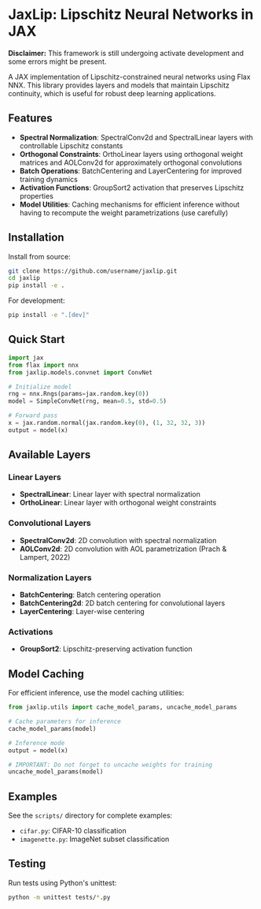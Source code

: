 # JaxLip: Lipschitz Neural Networks in JAX

**Disclaimer:** This framework is still undergoing activate development and some errors might be present.

A JAX implementation of Lipschitz-constrained neural networks using Flax NNX. This library provides layers and models that maintain Lipschitz continuity, which is useful for robust deep learning applications.

## Features

- **Spectral Normalization**: SpectralConv2d and SpectralLinear layers with controllable Lipschitz constants
- **Orthogonal Constraints**: OrthoLinear layers using orthogonal weight matrices and AOLConv2d for approximately orthogonal convolutions
- **Batch Operations**: BatchCentering and LayerCentering for improved training dynamics
- **Activation Functions**: GroupSort2 activation that preserves Lipschitz properties
- **Model Utilities**: Caching mechanisms for efficient inference without having to recompute the weight parametrizations (use carefully)

## Installation

Install from source:

```bash
git clone https://github.com/username/jaxlip.git
cd jaxlip
pip install -e .
```

For development:
```bash
pip install -e ".[dev]"
```

## Quick Start

```python
import jax
from flax import nnx
from jaxlip.models.convnet import ConvNet

# Initialize model
rng = nnx.Rngs(params=jax.random.key(0))
model = SimpleConvNet(rng, mean=0.5, std=0.5)

# Forward pass
x = jax.random.normal(jax.random.key(0), (1, 32, 32, 3))
output = model(x)
```

## Available Layers

### Linear Layers
- **SpectralLinear**: Linear layer with spectral normalization
- **OrthoLinear**: Linear layer with orthogonal weight constraints

### Convolutional Layers  
- **SpectralConv2d**: 2D convolution with spectral normalization
- **AOLConv2d**: 2D convolution with AOL parametrization (Prach & Lampert, 2022)

### Normalization Layers
- **BatchCentering**: Batch centering operation
- **BatchCentering2d**: 2D batch centering for convolutional layers
- **LayerCentering**: Layer-wise centering

### Activations
- **GroupSort2**: Lipschitz-preserving activation function

## Model Caching

For efficient inference, use the model caching utilities:

```python
from jaxlip.utils import cache_model_params, uncache_model_params

# Cache parameters for inference
cache_model_params(model)

# Inference mode
output = model(x)

# IMPORTANT: Do not forget to uncache weights for training
uncache_model_params(model)
```

## Examples

See the `scripts/` directory for complete examples:
- `cifar.py`: CIFAR-10 classification
- `imagenette.py`: ImageNet subset classification

## Testing

Run tests using Python's unittest:

```bash
python -m unittest tests/*.py
```

